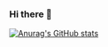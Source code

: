 ### Hi there 👋

[![Anurag's GitHub stats](https://github-readme-stats.vercel.app/api?username=LeGarsFou)](https://github.com/anuraghazra/github-readme-stats)
